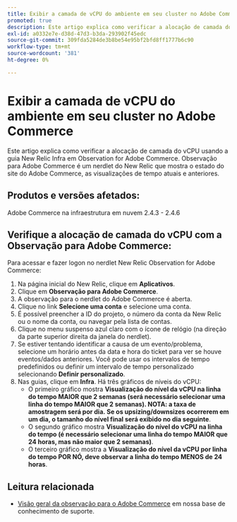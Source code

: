 ```yaml
---
title: Exibir a camada de vCPU do ambiente em seu cluster no Adobe Commerce
promoted: true
description: Este artigo explica como verificar a alocação de camada do vCPU usando a guia New Relic Infra em Observation for Adobe Commerce. Observação para Adobe Commerce é um nerdlet do New Relic que mostra o estado do site do Adobe Commerce, as visualizações de tempo atuais e anteriores.
exl-id: a0332e7e-d38d-47d3-b3da-293902f45edc
source-git-commit: 309fda5284de3b8be54e95bf2bfd8ff1777b6c90
workflow-type: tm+mt
source-wordcount: '381'
ht-degree: 0%

---
```


# Exibir a camada de vCPU do ambiente em seu cluster no Adobe Commerce

Este artigo explica como verificar a alocação de camada do vCPU usando a guia New Relic Infra em Observation for Adobe Commerce. Observação para Adobe Commerce é um nerdlet do New Relic que mostra o estado do site do Adobe Commerce, as visualizações de tempo atuais e anteriores.

## Produtos e versões afetados:

Adobe Commerce na infraestrutura em nuvem 2.4.3 - 2.4.6

## Verifique a alocação de camada do vCPU com a Observação para Adobe Commerce:

Para acessar e fazer logon no nerdlet New Relic Observation for Adobe Commerce:

1. Na página inicial do New Relic, clique em **Aplicativos**.
1. Clique em **Observação para Adobe Commerce**.
1. A observação para o nerdlet do Adobe Commerce é aberta.
1. Clique no link **Selecione uma conta** e selecione uma conta.
1. É possível preencher a ID do projeto, o número da conta da New Relic ou o nome da conta, ou navegar pela lista de contas.
1. Clique no menu suspenso azul claro com o ícone de relógio (na direção da parte superior direita da janela do nerdlet).
1. Se estiver tentando identificar a causa de um evento/problema, selecione um horário antes da data e hora do ticket para ver se houve eventos/dados anteriores. Você pode usar os intervalos de tempo predefinidos ou definir um intervalo de tempo personalizado selecionando **Definir personalizado**.
1. Nas guias, clique em **Infra**. Há três gráficos de níveis do vCPU:
   * O primeiro gráfico mostra **Visualização do nível da vCPU na linha do tempo MAIOR que 2 semanas (será necessário selecionar uma linha do tempo MAIOR que 2 semanas). NOTA: a taxa de amostragem será por dia. Se os upsizing/downsizes ocorrerem em um dia, o tamanho do nível final será exibido no dia seguinte**.
   * O segundo gráfico mostra **Visualização do nível do vCPU na linha do tempo (é necessário selecionar uma linha do tempo MAIOR que 24 horas, mas não maior que 2 semanas)**.
   * O terceiro gráfico mostra a **Visualização do nível da vCPU por linha do tempo POR NÓ, deve observar a linha do tempo MENOS de 24 horas**.

## Leitura relacionada

* [Visão geral da observação para o Adobe Commerce](/help/support-tools/observation-for-adobe-commerce/observation-adobe-commerce-overview.md) em nossa base de conhecimento de suporte.
